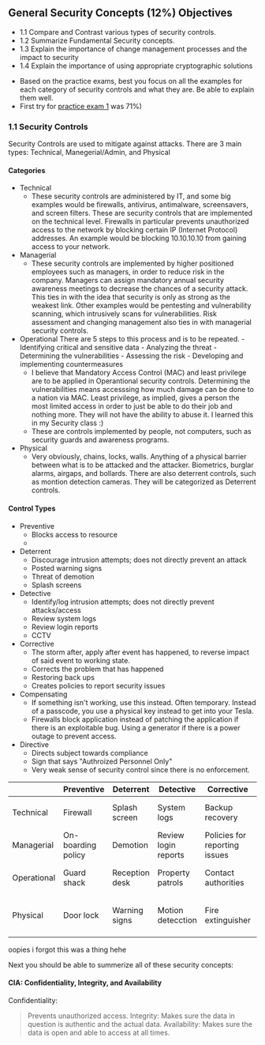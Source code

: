 ## General Security Concepts (12%) Objectives
- 1.1 Compare and Contrast various types of security controls.
- 1.2 Summarize Fundamental Security concepts.
- 1.3 Explain the importance of change management processes and the impact to security
- 1.4 Explain the importance of using appropriate cryptographic solutions

* Based on the practice exams, best you focus on all the examples for each category of security controls and what they are. Be able to explain them well.
* First try for [practice exam 1](https://www.examcompass.com/comptia-security-plus-practice-test-1-exam-sy0-701) was 71%)

### 1.1 Security Controls 
Security Controls are used to mitigate against attacks. There are 3 main types: Technical, Manegerial/Admin, and Physical
#### Categories
- Technical
  - These security controls are administered by IT, and some big examples would be firewalls, antivirus, antimalware, screensavers, and screen filters. These are security controls that are implemented on the technical level. Firewalls in particular prevents unauthorized access to the network by
    blocking certain IP (Internet Protocol) addresses. An example would be blocking 10.10.10.10 from gaining access to your network.
- Managerial
    - These security controls are implemented by higher positioned employees such as managers, in order to reduce risk in the company. Managers can assign mandatory annual security awareness meetings to decrease the chances of a security attack. This ties in with the idea that security is only as strong
      as the weakest link. Other examples would be pentesting and vulnerability scanning, which intrusively scans for vulnerabilities. Risk assessment and changing management also ties in with managerial security controls.
- Operational
    There are 5 steps to this process and is to be repeated.
      - Identifying critical and sensitive data
      - Analyzing the threat
      - Determining the vulnerabilities
      - Assessing the risk
      - Developing and implementing countermeasures
    - I believe that Mandatory Access Control (MAC) and least privilege are to be applied in Operantional security controls. Determining the vulnerabilities means accesssing how much damage can be done to a nation via MAC. Least privilege, as implied, gives a person the most limited access in order to just be able to do their job and nothing more. They will
      not have the ability to abuse it. I learned this in my Security class :)
  - These are controls implemented by people, not computers, such as security guards and awareness programs.
- Physical
  - Very obviously, chains, locks, walls. Anything of a physical barrier between what is to be attacked and the attacker. Biometrics, burglar alarms, airgaps, and bollards. There are also deterrent controls, such as montion detection cameras. They will be categorized as Deterrent controls. 
#### Control Types
- Preventive
    - Blocks access to resource
    - 
- Deterrent
    - Discourage intrusion attempts; does not directly prevent an attack
    - Posted warning signs
    - Threat of demotion
    - Splash screens
- Detective
    - Identify/log intrusion attempts; does not directly prevent attacks/access
    - Review system logs
    - Review login reports
    - CCTV
- Corrective
    - The storm after, apply after event has happened, to reverse impact of said event to working state.
    - Corrects the problem that has happened
    - Restoring back ups
    - Creates policies to report security issues
- Compensating
    - If something isn't working, use this instead. Often temporary. Instead of a passcode, you use a physical key instead to get into your Tesla.
    - Firewalls block application instead of patching the application if there is an exploitable bug. Using a generator if there is a power outage to prevent access.
- Directive
    - Directs subject towards compliance
    - Sign that says "Authroized Personnel Only"
    - Very weak sense of security control since there is no enforcement.

|  | Preventive | Deterrent | Detective | Corrective | Compensating | Directive |
|-----| ----- | ----- | ----- | ----- | ----- | ----- |
|Technical| Firewall| Splash screen | System logs | Backup recovery | Blocking instead of patching | File store policies|
|Managerial | On-boarding policy | Demotion | Review login reports | Policies for reporting issues | Seperation of duties | Compliance policies |
| Operational | Guard shack | Reception desk | Property patrols | Contact authorities | Require multiple security staff | Security policy training |
| Physical | Door lock | Warning signs | Motion detecction | Fire extinguisher | Power generator | Sign: Authorized Personnel Only |

oopies i forgot this was a thing hehe

Next you should be able to summerize all of these security concepts:
#### CIA: Confidentiality, Integrity, and Availability
Confidentiality:
> Prevents unauthorized access.
Integrity:
> Makes sure the data in question is authentic and the actual data.
Availability:
> Makes sure the data is open and able to access at all times.
